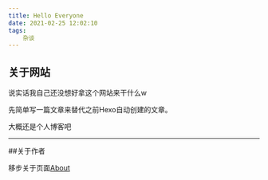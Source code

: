 ```yaml
---
title: Hello Everyone
date: 2021-02-25 12:02:10
tags:
    杂谈
---
```

## 关于网站

说实话我自己还没想好拿这个网站来干什么w

先简单写一篇文章来替代之前Hexo自动创建的文章。

大概还是个人博客吧

---

##关于作者

移步关于页面[About](about "关于")